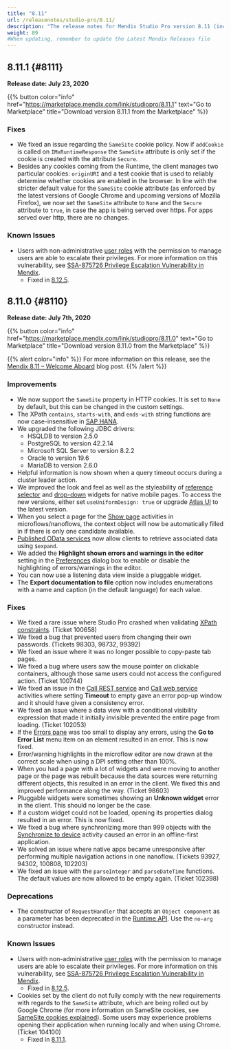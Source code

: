 ```yaml
---
title: "8.11"
url: /releasenotes/studio-pro/8.11/
description: "The release notes for Mendix Studio Pro version 8.11 (including all patches) with details on new features, bug fixes, and known issues."
weight: 89
#When updating, remember to update the Latest Mendix Releases file
---
```


## 8.11.1 {#8111}

**Release date: July 23, 2020**

{{% button color="info" href="https://marketplace.mendix.com/link/studiopro/8.11.1" text="Go to Marketplace" title="Download version 8.11.1 from the Marketplace" %}}

### Fixes

* We fixed an issue regarding the `SameSite` cookie policy. Now if `addCookie` is called on `IMxRuntimeResponse` the `SameSite` attribute is only set if the cookie is created with the attribute `Secure`.
* <a id="104100"></a> Besides any cookies coming from the Runtime, the client manages two particular cookies: `originURI` and a test cookie that is used to reliably determine whether cookies are enabled in the browser. In line with the stricter default value for the `SameSite` cookie attribute (as enforced by the latest versions of Google Chrome and upcoming versions of Mozilla Firefox), we now set the `SameSite` attribute to `None` and the `Secure` attribute to `true`, in case the app is being served over https. For apps served over http, there are no changes. 

### Known Issues

* Users with non-administrative [user roles](/refguide/user-roles/) with the permission to manage users are able to escalate their privileges. For more information on this vulnerability, see [SSA-875726 Privilege Escalation Vulnerability in Mendix](https://new.siemens.com/global/en/products/services/cert.html#SecurityPublications).
    * Fixed in [8.12.5](/releasenotes/studio-pro/8.12/#875726).

## 8.11.0 {#8110}

**Release date: July 7th, 2020**

{{% button color="info" href="https://marketplace.mendix.com/link/studiopro/8.11.0" text="Go to Marketplace" title="Download version 8.11.0 from the Marketplace" %}}

{{% alert color="info" %}}
For more information on this release, see the [Mendix 8.11 – Welcome Aboard](https://www.mendix.com/blog/mendix-8-11-welcome-aboard/) blog post.
{{% /alert %}}

### Improvements

* We now support the `SameSite` property in HTTP cookies. It is set to `None` by default, but this can be changed in the custom settings.
* The XPath `contains`, `starts-with`, and `ends-with` string functions are now case-insensitive in [SAP HANA](/refguide8/saphana/).
* We upgraded the following JDBC drivers:
    * HSQLDB to version 2.5.0
    * PostgreSQL to version 42.2.14
    * Microsoft SQL Server to version 8.2.2
    * Oracle to version 19.6
    * MariaDB to version 2.6.0
* Helpful information is now shown when a query timeout occurs during a cluster leader action.
* We improved the look and feel as well as the styleability of [reference selector](/refguide8/reference-selector/) and [drop-down](/refguide8/drop-down/) widgets for native mobile pages. To access the new versions, either set `useUniformDesign: true` or upgrade [Atlas UI](/howto8/front-end/atlas-ui/) to the latest version.
* When you select a page for the [Show page](/refguide8/show-page/) activities in microflows/nanoflows, the context object will now be automatically filled in if there is only one candidate available.
* [Published OData services](/refguide8/published-odata-services/) now allow clients to retrieve associated data using `$expand`.
* We added the **Highlight shown errors and warnings in the editor** setting in the [Preferences](/refguide8/preferences-dialog/) dialog box to enable or disable the highlighting of errors/warnings in the editor.
* You can now use a listening data view inside a pluggable widget.
* The **Export documentation to file** option now includes enumerations with a name and caption (in the default language) for each value.
  
### Fixes

* We fixed a rare issue where Studio Pro crashed when validating [XPath constraints](/refguide8/xpath-constraints/). (Ticket 100658)
* We fixed a bug that prevented users from changing their own passwords. (Tickets 98303, 98732, 99392)
* We fixed an issue where it was no longer possible to copy-paste tab pages.
* We fixed a bug where users saw the mouse pointer on clickable containers, although those same users could not access the configured action. (Ticket 100744)
* We fixed an issue in the [Call REST service](/refguide8/call-rest-action/) and [Call web service](/refguide8/call-web-service-action/) activities where setting **Timeout** to empty gave an error pop-up window and it should have given a consistency error.
* We fixed an issue where a data view with a conditional visibility expression that made it initially invisible prevented the entire page from loading. (Ticket 102053)
* If the [Errors pane](/refguide8/errors-pane/) was too small to display any errors, using the **Go to Error List** menu item on an element resulted in an error. This is now fixed.
* Error/warning highlights in the microflow editor are now drawn at the correct scale when using a DPI setting other than 100%.
* When you had a page with a lot of widgets and were moving to another page or the page was rebuilt because the data sources were returning different objects, this resulted in an error in the client. We fixed this and improved performance along the way. (Ticket 98603)
* Pluggable widgets were sometimes showing an **Unknown widget** error in the client. This should no longer be the case.
* If a custom widget could not be loaded, opening its properties dialog resulted in an error. This is now fixed.
* We fixed a bug where synchronizing more than 999 objects with the [Synchronize to device](/refguide8/synchronize-to-device/) activity caused an error in an offline-first application.
* We solved an issue where native apps became unresponsive after performing multiple navigation actions in one nanoflow. (Tickets 93927, 94302, 100808, 102203)
* We fixed an issue with the `parseInteger` and `parseDateTime` functions. The default values are now allowed to be empty again. (Ticket 102398)

### Deprecations

* The constructor of `RequestHandler` that accepts an `Object component` as a parameter has been deprecated in the [Runtime API](https://apidocs.rnd.mendix.com/8/runtime/com/mendix/externalinterface/connector/RequestHandler.html). Use the `no-arg` constructor instead.

### Known Issues

* Users with non-administrative [user roles](/refguide/user-roles/) with the permission to manage users are able to escalate their privileges. For more information on this vulnerability, see [SSA-875726 Privilege Escalation Vulnerability in Mendix](https://new.siemens.com/global/en/products/services/cert.html#SecurityPublications).
    * Fixed in [8.12.5](/releasenotes/studio-pro/8.12/#875726).
* Cookies set by the client do not fully comply with the new requirements with regards to the `SameSite` attribute, which are being rolled out by Google Chrome (for more information on SameSite cookies, see [SameSite cookies explained](https://web.dev/samesite-cookies-explained/)). Some users may experience problems opening their application when running locally and when using Chrome. (Ticket 104100)
    * Fixed in [8.11.1](#104100).
